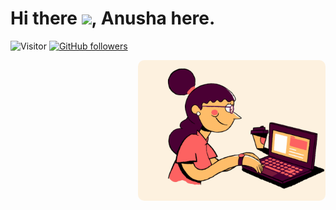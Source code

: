 # Hi there <img src="https://github.com/TheDudeThatCode/TheDudeThatCode/blob/master/Assets/Hi.gif" width="29px">, Anusha here. 
![Visitor](https://visitor-badge.laobi.icu/badge?page_id=anusha-c18.repoName) [![GitHub followers](https://img.shields.io/github/followers/anusha-c18.svg?style=social&label=Follow)](https://github.com/anusha-c18?tab=followers)<br/>

<img align="right" width=300px alt="me typing" src="typing1.gif" style="border-radius:10px;" >
